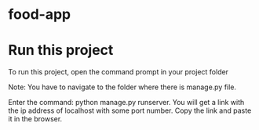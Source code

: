 # food-app
# Run this project
  To run this project, open the command prompt in your project folder

  Note: You have to navigate to the folder where there is manage.py file.

  Enter the command: python manage.py runserver.
  You will get a link with the ip address of localhost with some port number. Copy the link and paste it in the browser.
